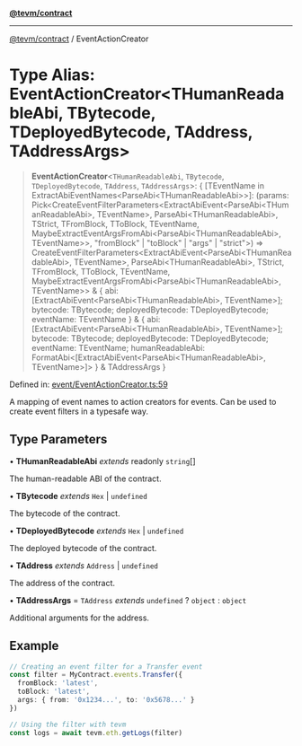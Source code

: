 [**@tevm/contract**](../README.md)

***

[@tevm/contract](../globals.md) / EventActionCreator

# Type Alias: EventActionCreator\<THumanReadableAbi, TBytecode, TDeployedBytecode, TAddress, TAddressArgs\>

> **EventActionCreator**\<`THumanReadableAbi`, `TBytecode`, `TDeployedBytecode`, `TAddress`, `TAddressArgs`\>: \{ \[TEventName in ExtractAbiEventNames\<ParseAbi\<THumanReadableAbi\>\>\]: (params: Pick\<CreateEventFilterParameters\<ExtractAbiEvent\<ParseAbi\<THumanReadableAbi\>, TEventName\>, ParseAbi\<THumanReadableAbi\>, TStrict, TFromBlock, TToBlock, TEventName, MaybeExtractEventArgsFromAbi\<ParseAbi\<THumanReadableAbi\>, TEventName\>\>, "fromBlock" \| "toBlock" \| "args" \| "strict"\>) =\> CreateEventFilterParameters\<ExtractAbiEvent\<ParseAbi\<THumanReadableAbi\>, TEventName\>, ParseAbi\<THumanReadableAbi\>, TStrict, TFromBlock, TToBlock, TEventName, MaybeExtractEventArgsFromAbi\<ParseAbi\<THumanReadableAbi\>, TEventName\>\> & \{ abi: \[ExtractAbiEvent\<ParseAbi\<THumanReadableAbi\>, TEventName\>\]; bytecode: TBytecode; deployedBytecode: TDeployedBytecode; eventName: TEventName \} & \{ abi: \[ExtractAbiEvent\<ParseAbi\<THumanReadableAbi\>, TEventName\>\]; bytecode: TBytecode; deployedBytecode: TDeployedBytecode; eventName: TEventName; humanReadableAbi: FormatAbi\<\[ExtractAbiEvent\<ParseAbi\<THumanReadableAbi\>, TEventName\>\]\> \} & TAddressArgs \}

Defined in: [event/EventActionCreator.ts:59](https://github.com/evmts/tevm-monorepo/blob/main/packages/contract/src/event/EventActionCreator.ts#L59)

A mapping of event names to action creators for events. Can be used to create event filters in a typesafe way.

## Type Parameters

• **THumanReadableAbi** *extends* readonly `string`[]

The human-readable ABI of the contract.

• **TBytecode** *extends* `Hex` \| `undefined`

The bytecode of the contract.

• **TDeployedBytecode** *extends* `Hex` \| `undefined`

The deployed bytecode of the contract.

• **TAddress** *extends* `Address` \| `undefined`

The address of the contract.

• **TAddressArgs** = `TAddress` *extends* `undefined` ? `object` : `object`

Additional arguments for the address.

## Example

```typescript
// Creating an event filter for a Transfer event
const filter = MyContract.events.Transfer({
  fromBlock: 'latest',
  toBlock: 'latest',
  args: { from: '0x1234...', to: '0x5678...' }
})

// Using the filter with tevm
const logs = await tevm.eth.getLogs(filter)
```

